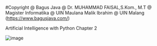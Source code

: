 #Copyright @ Bagus Java @ Dr. MUHAMMAD FAISAL,S.Kom., M.T @ Magister Informatika @ UIN Maulana Malik Ibrahim @ UIN Malang (https://www.bagusjava.com/)

Artificial Intelligence with Python
Chapter 2

![image](https://user-images.githubusercontent.com/4190667/111938341-4b05e000-8afc-11eb-843d-cb8eca25e398.png)
